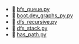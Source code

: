 * 📄 [bfs_queue.py](bfs_queue.py)
* 📄 [boot.dev_graphs_py.py](boot.dev_graphs_py.py)
* 📄 [dfs_recursive.py](dfs_recursive.py)
* 📄 [dfs_stack.py](dfs_stack.py)
* 📄 [has_path.py](has_path.py)
